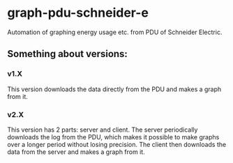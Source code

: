 # graph-pdu-schneider-e
Automation of graphing energy usage etc. from PDU of Schneider Electric.

## Something about versions:

### v1.X
This version downloads the data directly from the PDU and makes a graph from it.

### v2.X
This version has 2 parts: server and client. The server periodically downloads the log from the PDU, which makes it possible to make graphs over a longer period without losing precision. The client then downloads the data from the server and makes a graph from it.